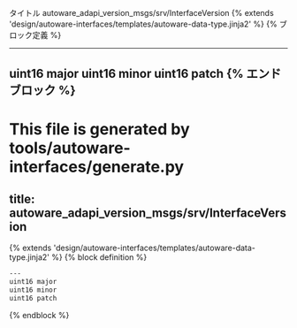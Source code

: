 タイトル
autoware_adapi_version_msgs/srv/InterfaceVersion
{% extends 'design/autoware-interfaces/templates/autoware-data-type.jinja2' %} {% ブロック定義 %}

---
uint16 major
uint16 minor
uint16 patch
{% エンドブロック %}
---
# This file is generated by tools/autoware-interfaces/generate.py
title: autoware_adapi_version_msgs/srv/InterfaceVersion
---

{% extends 'design/autoware-interfaces/templates/autoware-data-type.jinja2' %}
{% block definition %}

```txt
---
uint16 major
uint16 minor
uint16 patch
```

{% endblock %}

